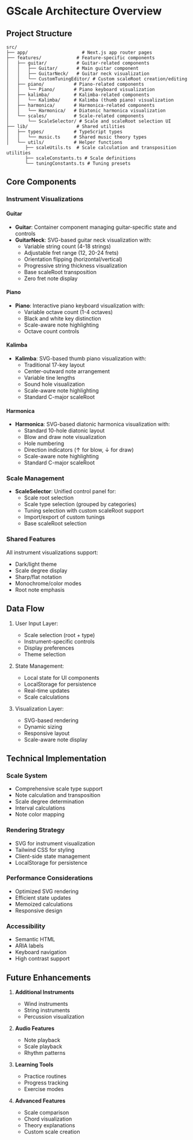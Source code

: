 # GScale Architecture Overview

## Project Structure

```
src/
├── app/                    # Next.js app router pages
├── features/             # Feature-specific components
│   ├── guitar/           # Guitar-related components
│   │   ├── Guitar/       # Main guitar component
│   │   ├── GuitarNeck/   # Guitar neck visualization
│   │   └── CustomTuningEditor/ # Custom scaleRoot creation/editing
│   ├── piano/           # Piano-related components
│   │   └── Piano/       # Piano keyboard visualization
│   ├── kalimba/         # Kalimba-related components
│   │   └── Kalimba/     # Kalimba (thumb piano) visualization
│   ├── harmonica/       # Harmonica-related components
│   │   └── Harmonica/   # Diatonic harmonica visualization
│   └── scales/          # Scale-related components
│       └── ScaleSelector/ # Scale and scaleRoot selection UI
├── lib/                  # Shared utilities
│   ├── types/           # TypeScript types
│   │   └── music.ts     # Shared music theory types
│   └── utils/           # Helper functions
       ├── scaleUtils.ts  # Scale calculation and transposition utilities
       ├── scaleConstants.ts # Scale definitions
       └── tuningConstants.ts # Tuning presets
```

## Core Components

### Instrument Visualizations

#### Guitar

- **Guitar**: Container component managing guitar-specific state and controls
- **GuitarNeck**: SVG-based guitar neck visualization with:
  - Variable string count (4-18 strings)
  - Adjustable fret range (12, 20-24 frets)
  - Orientation flipping (horizontal/vertical)
  - Progressive string thickness visualization
  - Base scaleRoot transposition
  - Zero fret note display

#### Piano

- **Piano**: Interactive piano keyboard visualization with:
  - Variable octave count (1-4 octaves)
  - Black and white key distinction
  - Scale-aware note highlighting
  - Octave count controls

#### Kalimba

- **Kalimba**: SVG-based thumb piano visualization with:
  - Traditional 17-key layout
  - Center-outward note arrangement
  - Variable tine lengths
  - Sound hole visualization
  - Scale-aware note highlighting
  - Standard C-major scaleRoot

#### Harmonica

- **Harmonica**: SVG-based diatonic harmonica visualization with:
  - Standard 10-hole diatonic layout
  - Blow and draw note visualization
  - Hole numbering
  - Direction indicators (↑ for blow, ↓ for draw)
  - Scale-aware note highlighting
  - Standard C-major scaleRoot

### Scale Management

- **ScaleSelector**: Unified control panel for:
  - Scale root selection
  - Scale type selection (grouped by categories)
  - Tuning selection with custom scaleRoot support
  - Import/export of custom tunings
  - Base scaleRoot selection

### Shared Features

All instrument visualizations support:

- Dark/light theme
- Scale degree display
- Sharp/flat notation
- Monochrome/color modes
- Root note emphasis

## Data Flow

1. User Input Layer:

   - Scale selection (root + type)
   - Instrument-specific controls
   - Display preferences
   - Theme selection

2. State Management:

   - Local state for UI components
   - LocalStorage for persistence
   - Real-time updates
   - Scale calculations

3. Visualization Layer:
   - SVG-based rendering
   - Dynamic sizing
   - Responsive layout
   - Scale-aware note display

## Technical Implementation

### Scale System

- Comprehensive scale type support
- Note calculation and transposition
- Scale degree determination
- Interval calculations
- Note color mapping

### Rendering Strategy

- SVG for instrument visualization
- Tailwind CSS for styling
- Client-side state management
- LocalStorage for persistence

### Performance Considerations

- Optimized SVG rendering
- Efficient state updates
- Memoized calculations
- Responsive design

### Accessibility

- Semantic HTML
- ARIA labels
- Keyboard navigation
- High contrast support

## Future Enhancements

1. **Additional Instruments**

   - Wind instruments
   - String instruments
   - Percussion visualization

2. **Audio Features**

   - Note playback
   - Scale playback
   - Rhythm patterns

3. **Learning Tools**

   - Practice routines
   - Progress tracking
   - Exercise modes

4. **Advanced Features**
   - Scale comparison
   - Chord visualization
   - Theory explanations
   - Custom scale creation
